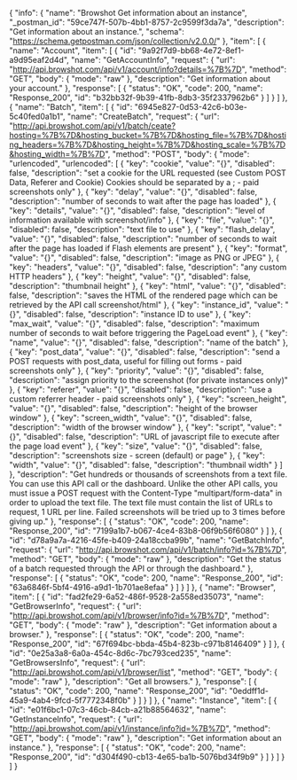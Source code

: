 {
  "info": {
    "name": "Browshot Get information about an instance",
    "_postman_id": "59ce747f-507b-4bb1-8757-2c9599f3da7a",
    "description": "Get information about an instance.",
    "schema": "https://schema.getpostman.com/json/collection/v2.0.0/"
  },
  "item": [
    {
      "name": "Account",
      "item": [
        {
          "id": "9a92f7d9-bb68-4e72-8ef1-a9d95eaf2d4d",
          "name": "GetAccountInfo",
          "request": {
            "url": "http://api.browshot.com/api/v1/account/info?details=%7B%7D",
            "method": "GET",
            "body": {
              "mode": "raw"
            },
            "description": "Get information about your account."
          },
          "response": [
            {
              "status": "OK",
              "code": 200,
              "name": "Response_200",
              "id": "b32bb32f-9b39-41fb-8db3-35f2337962b6"
            }
          ]
        }
      ]
    },
    {
      "name": "Batch",
      "item": [
        {
          "id": "6945e827-0d53-42c6-b03e-5c40fed0a1b1",
          "name": "CreateBatch",
          "request": {
            "url": "http://api.browshot.com/api/v1/batch/ceate?hosting=%7B%7D&hosting_bucket=%7B%7D&hosting_file=%7B%7D&hosting_headers=%7B%7D&hosting_height=%7B%7D&hosting_scale=%7B%7D&hosting_width=%7B%7D",
            "method": "POST",
            "body": {
              "mode": "urlencoded",
              "urlencoded": [
                {
                  "key": "cookie",
                  "value": "{}",
                  "disabled": false,
                  "description": "set a cookie for the URL requested (see Custom POST Data, Referer and Cookie) Cookies should be separated by a ; - paid screenshots only"
                },
                {
                  "key": "delay",
                  "value": "{}",
                  "disabled": false,
                  "description": "number of seconds to wait after the page has loaded"
                },
                {
                  "key": "details",
                  "value": "{}",
                  "disabled": false,
                  "description": "level of information available with screenshot/info"
                },
                {
                  "key": "file",
                  "value": "{}",
                  "disabled": false,
                  "description": "text file to use"
                },
                {
                  "key": "flash_delay",
                  "value": "{}",
                  "disabled": false,
                  "description": "number of seconds to wait after the page has loaded if Flash elements are present"
                },
                {
                  "key": "format",
                  "value": "{}",
                  "disabled": false,
                  "description": "image as PNG or JPEG"
                },
                {
                  "key": "headers",
                  "value": "{}",
                  "disabled": false,
                  "description": "any custom HTTP headers"
                },
                {
                  "key": "height",
                  "value": "{}",
                  "disabled": false,
                  "description": "thumbnail height"
                },
                {
                  "key": "html",
                  "value": "{}",
                  "disabled": false,
                  "description": "saves the HTML of the rendered page which can be retrieved by the API call screenshot/html"
                },
                {
                  "key": "instance_id",
                  "value": "{}",
                  "disabled": false,
                  "description": "instance ID to use"
                },
                {
                  "key": "max_wait",
                  "value": "{}",
                  "disabled": false,
                  "description": "maximum number of seconds to wait before triggering the PageLoad event"
                },
                {
                  "key": "name",
                  "value": "{}",
                  "disabled": false,
                  "description": "name of the batch"
                },
                {
                  "key": "post_data",
                  "value": "{}",
                  "disabled": false,
                  "description": "send a POST requests with post_data, useful for filling out forms - paid screenshots only"
                },
                {
                  "key": "priority",
                  "value": "{}",
                  "disabled": false,
                  "description": "assign priority to the screenshot (for private instances only)"
                },
                {
                  "key": "referer",
                  "value": "{}",
                  "disabled": false,
                  "description": "use a custom referrer header - paid screenshots only"
                },
                {
                  "key": "screen_height",
                  "value": "{}",
                  "disabled": false,
                  "description": "height of the browser window"
                },
                {
                  "key": "screen_width",
                  "value": "{}",
                  "disabled": false,
                  "description": "width of the browser window"
                },
                {
                  "key": "script",
                  "value": "{}",
                  "disabled": false,
                  "description": "URL of javascript file to execute after the page load event"
                },
                {
                  "key": "size",
                  "value": "{}",
                  "disabled": false,
                  "description": "screenshots size - screen (default) or page"
                },
                {
                  "key": "width",
                  "value": "{}",
                  "disabled": false,
                  "description": "thumbnail width"
                }
              ]
            },
            "description": "Get hundreds or thousands of screenshots from a text file. You can use this API call or the dashboard. Unlike the other API calls, you must issue a POST request with the Content-Type \"multipart/form-data\" in order to upload the text file. The text file must contain the list of URLs to request, 1 URL per line. Failed screenshots will be tried up to 3 times before giving up."
          },
          "response": [
            {
              "status": "OK",
              "code": 200,
              "name": "Response_200",
              "id": "7199a1b7-b067-4ce4-83b8-06f9b56f6080"
            }
          ]
        },
        {
          "id": "d78a9a7a-4216-45fe-b409-24a18ccba99b",
          "name": "GetBatchInfo",
          "request": {
            "url": "http://api.browshot.com/api/v1/batch/info?id=%7B%7D",
            "method": "GET",
            "body": {
              "mode": "raw"
            },
            "description": "Get the status of a batch requested through the API or through the dashboard."
          },
          "response": [
            {
              "status": "OK",
              "code": 200,
              "name": "Response_200",
              "id": "63a6846f-5bf4-4916-a9d1-1b701ae8efaa"
            }
          ]
        }
      ]
    },
    {
      "name": "Browser",
      "item": [
        {
          "id": "fad2fe29-6a52-486f-9528-2a558ed35073",
          "name": "GetBrowserInfo",
          "request": {
            "url": "http://api.browshot.com/api/v1/browser/info?id=%7B%7D",
            "method": "GET",
            "body": {
              "mode": "raw"
            },
            "description": "Get information about a browser."
          },
          "response": [
            {
              "status": "OK",
              "code": 200,
              "name": "Response_200",
              "id": "67f694bc-bbda-45b4-823b-c971b8146409"
            }
          ]
        },
        {
          "id": "0e25a3a8-6a0a-454c-8d6c-7bc793ced235",
          "name": "GetBrowsersInfo",
          "request": {
            "url": "http://api.browshot.com/api/v1/browser/list",
            "method": "GET",
            "body": {
              "mode": "raw"
            },
            "description": "Get all browsers."
          },
          "response": [
            {
              "status": "OK",
              "code": 200,
              "name": "Response_200",
              "id": "0eddff1d-45a9-4ab4-9fcd-5f7772348f0b"
            }
          ]
        }
      ]
    },
    {
      "name": "Instance",
      "item": [
        {
          "id": "e01f6bc1-07c3-46cb-84cb-a21b88564632",
          "name": "GetInstanceInfo",
          "request": {
            "url": "http://api.browshot.com/api/v1/instance/info?id=%7B%7D",
            "method": "GET",
            "body": {
              "mode": "raw"
            },
            "description": "Get information about an instance."
          },
          "response": [
            {
              "status": "OK",
              "code": 200,
              "name": "Response_200",
              "id": "d304f490-cb13-4e65-ba1b-5076bd34f9b9"
            }
          ]
        }
      ]
    }
  ]
}